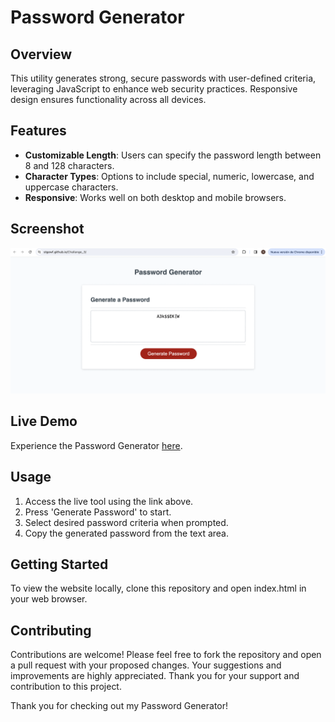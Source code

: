 # Password Generator

## Overview
This utility generates strong, secure passwords with user-defined criteria, leveraging JavaScript to enhance web security practices. Responsive design ensures functionality across all devices.

## Features
- **Customizable Length**: Users can specify the password length between 8 and 128 characters.
- **Character Types**: Options to include special, numeric, lowercase, and uppercase characters.
- **Responsive**: Works well on both desktop and mobile browsers.

## Screenshot
![Password Generator Screenshot](screenshot.png)

## Live Demo
Experience the Password Generator [here](https://stgowf.github.io/Challange_3/).

## Usage
1. Access the live tool using the link above.
2. Press 'Generate Password' to start.
3. Select desired password criteria when prompted.
4. Copy the generated password from the text area.

## Getting Started
To view the website locally, clone this repository and open index.html in your web browser.

## Contributing
Contributions are welcome! Please feel free to fork the repository and open a pull request with your proposed changes. Your suggestions and improvements are highly appreciated. Thank you for your support and contribution to this project.

Thank you for checking out my Password Generator!
